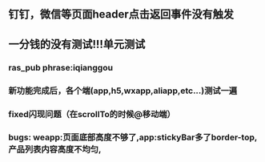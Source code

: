 ## 钉钉，微信等页面header点击返回事件没有触发
## 一分钱的没有测试!!!单元测试
### ras_pub phrase:iqianggou
### 新功能完成后，各个端(app,h5,wxapp,aliapp,etc...)测试一遍
### fixed闪现问题（在scrollTo的时候@移动端）
### bugs: weapp:页面底部高度不够了,app:stickyBar多了border-top,产品列表内容高度不均匀,
